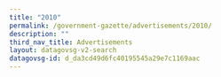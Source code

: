 ```yaml
---
title: "2010"
permalink: /government-gazette/advertisements/2010/
description: ""
third_nav_title: Advertisements
layout: datagovsg-v2-search
datagovsg-id: d_da3cd49d6fc40195545a29e7c1169aac
---
```

